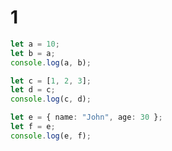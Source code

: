 # 1

```ts {monaco-run} {autorun: false}
let a = 10;
let b = a;
console.log(a, b);

let c = [1, 2, 3];
let d = c;
console.log(c, d);

let e = { name: "John", age: 30 };
let f = e;
console.log(e, f);
```
